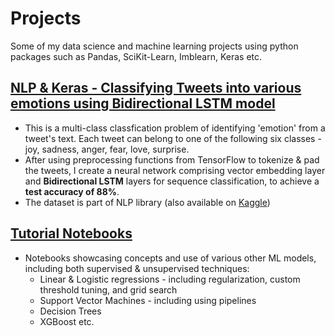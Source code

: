 # Projects
Some of my data science and machine learning projects using python packages such as Pandas, SciKit-Learn, Imblearn, Keras etc.


## [NLP & Keras - Classifying Tweets into various emotions using Bidirectional LSTM model](https://github.com/uditgt/Projects/blob/main/NLP%20%26%20Keras%20-%20Tweet%20Emotions/NLP%20%26%20Keras%20-%20Multi-class%20Tweet%20Emotions.ipynb)
* This is a multi-class classfication problem of identifying 'emotion' from a tweet's text. Each tweet can belong to one of the following six classes - joy, sadness, anger, fear, love, surprise.
* After using preprocessing functions from TensorFlow to tokenize & pad the tweets, I create a neural network comprising vector embedding layer and **Bidirectional LSTM**  layers for sequence classification, to achieve a **test accuracy of 88%**.
* The dataset is part of NLP library (also available on [Kaggle](https://www.kaggle.com/datasets/praveengovi/emotions-dataset-for-nlp))


## [Tutorial Notebooks](https://github.com/uditgt/Data_science_python)
* Notebooks showcasing concepts and use of various other ML models, including both supervised & unsupervised techniques:
	* Linear & Logistic regressions - including regularization, custom threshold tuning, and grid search
	* Support Vector Machines - including using pipelines
	* Decision Trees
	* XGBoost etc.

